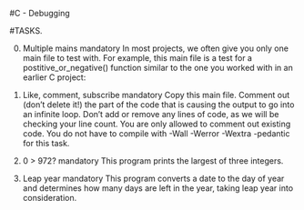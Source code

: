 #C - Debugging


#TASKS.


0. Multiple mains 
mandatory 
In most projects, we often give you only one main file to test with. For example, this main file is a test for a postitive_or_negative() function similar to the one you worked with in an earlier C project:

1. Like, comment, subscribe 
mandatory 
Copy this main file. Comment out (don’t delete it!) the part of the code that is causing the output to go into an infinite loop.
Don’t add or remove any lines of code, as we will be checking your line count. 
You are only allowed to comment out existing code. You do not have to compile with -Wall -Werror -Wextra -pedantic for this task.

2. 0 > 972? 
mandatory 
This program prints the largest of three integers.

3. Leap year 
mandatory 
This program converts a date to the day of year and determines how many days are left in the year, taking leap year into consideration.

